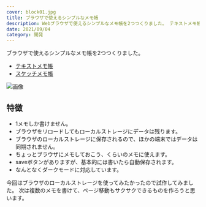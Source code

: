```yaml
---
cover: block01.jpg
title: ブラウザで使えるシンプルなメモ帳
description: Webブラウザで使えるシンプルなメモ帳を2つつくりました。 テキストメモ帳とスケッチメモ帳です。
date: 2021/09/04
category: 開発
---
```


ブラウザで使えるシンプルなメモ帳を2つつくりました。

- [テキストメモ帳](https://shomaisshi.github.io/labo/memo/)
- [スケッチメモ帳](https://shomaisshi.github.io/labo/draw/)

![画像](/my-home/cover/2021-11-20.png)

## 特徴

- 1メモしか書けません。
- ブラウザをリロードしてもローカルストレージにデータは残ります。
- ブラウザのローカルストレージに保存されるので、ほかの端末ではデータは同期されません。
- ちょっとブラウザにメモしておこう、くらいのメモに使えます。
- saveボタンがありますが、基本的には書いたら自動保存されます。
- なんとなくダークモードに対応しています。

今回はブラウザのローカルストレージを使ってみたかったので試作してみました。
次は複数のメモを書けて、ページ移動もサクサクできるものを作ろうと思います。